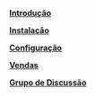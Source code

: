 **[Introdução](introducao.md)**

**[Instalação](instalacao.md)**

**[Configuração](configuracao.md)**

**[Vendas](vendas.md)**

**[Grupo de Discussão](grupo.md)**